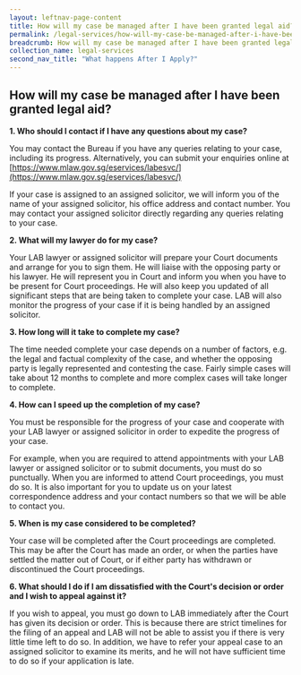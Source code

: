 ```yaml
---
layout: leftnav-page-content
title: How will my case be managed after I have been granted legal aid?
permalink: /legal-services/how-will-my-case-be-managed-after-i-have-been-granted-legal-aid/
breadcrumb: How will my case be managed after I have been granted legal aid?
collection_name: legal-services
second_nav_title: "What happens After I Apply?"
---
```


How will my case be managed after I have been granted legal aid?
---

**1. Who should I contact if I have any questions about my case?**

You may contact the Bureau if you have any queries relating to your case, including its progress. Alternatively, you can submit your enquiries online at [https://www.mlaw.gov.sg/eservices/labesvc/](https://www.mlaw.gov.sg/eservices/labesvc/)

If your case is assigned to an assigned solicitor, we will inform you of the name of your assigned solicitor, his office address and contact number. You may contact your assigned solicitor directly regarding any queries relating to your case.

**2. What will my lawyer do for my case?**

Your LAB lawyer or assigned solicitor will prepare your Court documents and arrange for you to sign them. He will liaise with the opposing party or his lawyer. He will represent you in Court and inform you when you have to be present for Court proceedings. He will also keep you updated of all significant steps that are being taken to complete your case. LAB will also monitor the progress of your case if it is being handled by an assigned solicitor.

**3. How long will it take to complete my case?**

The time needed complete your case depends on a number of factors, e.g. the legal and factual complexity of the case, and whether the opposing party is legally represented and contesting the case. Fairly simple cases will take about 12 months to complete and more complex cases will take longer to complete.

**4. How can I speed up the completion of my case?**

You must be responsible for the progress of your case and cooperate with your LAB lawyer or assigned solicitor in order to expedite the progress of your case. 

For example, when you are required to attend appointments with your LAB lawyer or assigned solicitor or to submit documents, you must do so punctually. When you are informed to attend Court proceedings, you must do so. It is also important for you to update us on your latest correspondence address and your contact numbers so that we will be able to contact you.

**5. When is my case considered to be completed?**

Your case will be completed after the Court proceedings are completed. This may be after the Court has made an order, or when the parties have settled the matter out of Court, or if either party has withdrawn or discontinued the Court proceedings.

**6. What should I do if I am dissatisfied with the Court's decision or order and I wish to appeal against it?**

If you wish to appeal, you must go down to LAB immediately after the Court has given its decision or order. This is because there are strict timelines for the filing of an appeal and LAB will not be able to assist you if there is very little time left to do so. In addition, we have to refer your appeal case to an assigned solicitor to examine its merits, and he will not have sufficient time to do so if your application is late.
